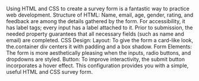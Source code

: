 Using HTML and CSS to create a survey form is a fantastic way to practice web development.
Structure of HTML:
Name, email, age, gender, rating, and feedback are among the details gathered by the form.
For accessibility, it has label tags; every input has a label attached to it.
Prior to submission, the needed property guarantees that all necessary fields (such as name and email) are completed.
CSS Design:
Layout: To give the form a card-like look, the.container div centers it with padding and a box shadow.
Form Elements: The form is more aesthetically pleasing when the inputs, radio buttons, and dropdowns are styled.
Button: To improve interactivity, the submit button incorporates a hover effect.
This configuration provides you with a simple, useful HTML and CSS survey form. 
